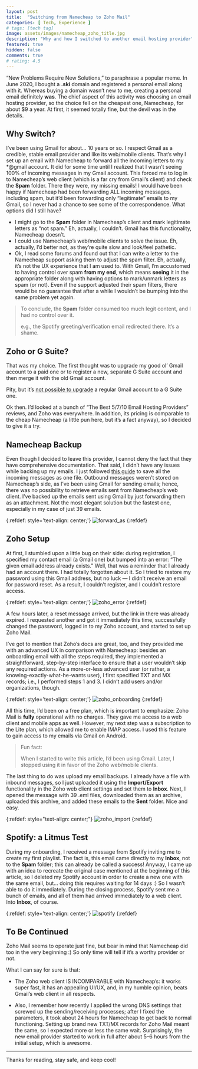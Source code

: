 ```yaml
---
layout: post
title:  "Switching from Namecheap to Zoho Mail"
categories: [ Tech, Experience ]
# tags: [tech tag]
image: assets/images/namecheap_zoho_title.jpg
description: "Why and how I switched to another email hosting provider"
featured: true
hidden: false
comments: true
# rating: 4.5
---
```


“New Problems Require New Solutions,” to paraphrase a popular meme. In June 2020, I bought a **.ski** domain and registered a personal email along with it. Whereas buying a domain wasn’t new to me, creating a personal email definitely **was**. The chief aspect of this activity was choosing an email hosting provider, so the choice fell on the cheapest one, Namecheap, for about $9 a year. At first, it seemed totally fine, but the devil was in the details.

## Why Switch?

I’ve been using Gmail for about… 10 years or so. I respect Gmail as a credible, stable email provider and like its web/mobile clients. That’s why I set up an email with Namecheap to forward all the incoming letters to my \*@gmail account. It did for some time until I realized that I wasn’t seeing 100% of incoming messages in my Gmail account. This forced me to log in to Namecheap’s web client (which is a far cry from Gmail’s client) and check the **Spam** folder. There they were, my missing emails! I would have been happy if Namecheap had been forwarding ALL incoming messages, including spam, but it’d been forwarding only “legitimate” emails to my Gmail, so I never had a chance to see some of the correspondence. What options did I still have?

* I might go to the **Spam** folder in Namecheap’s client and mark legitimate letters as “not spam.” Eh, actually, I couldn’t. Gmail has this functionality, Namecheap doesn’t.
* I could use Namecheap’s web/mobile clients to solve the issue. Eh, actually, I’d better not, as they’re quite slow and look/feel pathetic.
* Ok, I read some forums and found out that I can write a letter to the Namecheap support asking them to adjust the spam filter. Eh, actually, it’s not the UX experience that I am used to. With Gmail, I’m accustomed to having control over spam **from my end**, which means **seeing** it in the appropriate folder along with having options to mark/unmark letters as spam (or not). Even if the support adjusted their spam filters, there would be no guarantee that after a while I wouldn’t be bumping into the same problem yet again.

> To conclude, the **Spam** folder consumed too much legit content, and I had no control over it.
>
> e.g., the Spotify greeting/verification email redirected there. It’s a shame.


## Zoho or G Suite?

That was my choice. The first thought was to upgrade my good ol’ Gmail account to a paid one or to register a new, separate G Suite account and then merge it with the old Gmail account.

Pity, but it’s [not possible to upgrade](https://support.google.com/a/thread/3907063?hl=en) a regular Gmail account to a G Suite one.

Ok then. I’d looked at a bunch of “The Best 5/7/10 Email Hosting Providers” reviews, and Zoho was everywhere. In addition, its pricing is comparable to the cheap Namecheap (a little pun here, but it’s a fact anyway), so I decided to give it a try.


## Namecheap Backup

Even though I decided to leave this provider, I cannot deny the fact that they have comprehensive documentation. That said, I didn’t have any issues while backing up my emails. I just followed [this guide](https://www.namecheap.com/support/knowledgebase/article.aspx/9454/2226/how-to-back-up-and-restore-emails-in-private-email-webmail/) to save all the incoming messages as one file. Outbound messages weren’t stored on Namecheap’s side, as I’ve been using Gmail for sending emails; hence, there was no possibility to retrieve emails sent from Namecheap’s web client.
I’ve backed up the emails sent using Gmail by just forwarding them as an attachment. Not the most elegant solution but the fastest one, especially in my case of just 39 emails.

{:refdef: style='text-align: center;'}
![forward_as](../assets/images/forward_as.png)
{:refdef}

## Zoho Setup 

At first, I stumbled upon a little bug on their side: during registration, I specified my contact email (a Gmail one) but bumped into an error: “The given email address already exists.” Well, that was a reminder that I already had an account there. I had totally forgotten about it. So I tried to restore my password using this Gmail address, but no luck — I didn’t receive an email for password reset. As a result, I couldn’t register, and I couldn’t restore access.

{:refdef: style='text-align: center;'}
![zoho_error](..\assets\images\zoho_error.png)
{:refdef}

A few hours later, a reset message arrived, but the link in there was already expired. I requested another and got it immediately this time, successfully changed the password, logged in to my Zoho account, and started to set up Zoho Mail.

I’ve got to mention that Zoho’s docs are great, too, and they provided me with an advanced UX in comparison with Namecheap: besides an onboarding email with all the steps required, they implemented a straightforward, step-by-step interface to ensure that a user wouldn’t skip any required actions. As a more-or-less advanced user (or rather, a knowing-exactly-what-he-wants user), I first specified TXT and MX records; i.e., I performed steps 1 and 3. I didn’t add users and/or organizations, though.

{:refdef: style='text-align: center;'}
![zoho_onboarding](..\assets\images\zoho_onboarding.png)
{:refdef}

All this time, I’d been on a free plan, which is important to emphasize: Zoho Mail is **fully** operational with no charges. They gave me access to a web client and mobile apps as well. However, my next step was a subscription to the Lite plan, which allowed me to enable IMAP access. I used this feature to gain access to my emails via Gmail on Android.

> Fun fact:
>
> When I started to write this article, I’d been using Gmail. Later, I stopped using it in favor of the Zoho web/mobile clients.

The last thing to do was upload my email backups. I already have a file with inbound messages, so I just uploaded it using the **Import/Export** functionality in the Zoho web client settings and set them to **Inbox**. Next, I opened the message with 39 .eml files, downloaded them as an archive, uploaded this archive, and added these emails to the **Sent** folder. Nice and easy.

{:refdef: style="text-align: center;"} 
![zoho_import](..\assets\images\zoho_import.png)
{:refdef}

## Spotify: a Litmus Test

During my onboarding, I received a message from Spotify inviting me to create my first playlist. The fact is, this email came directly to my **Inbox**, not to the **Spam** folder; this can already be called a success! Anyway, I came up with an idea to recreate the original case mentioned at the beginning of this article, so I deleted my Spotify account in order to create a new one with the same email, but… doing this requires waiting for 14 days :) So I wasn’t able to do it immediately. During the closing process, Spotify sent me a bunch of emails, and all of them had arrived immediately to a web client. Into **Inbox**, of course.

{:refdef: style='text-align: center;'}
![spotify](..\assets\images\spotify.png)
{:refdef}


## To Be Continued

Zoho Mail seems to operate just fine, but bear in mind that Namecheap did too in the very beginning :) So only time will tell if it’s a worthy provider or not.

What I can say for sure is that:

* The Zoho web client IS INCOMPARABLE with Namecheap’s: it works super fast, it has an appealing UI/UX, and, in my humble opinion, beats Gmail’s web client in all respects.

* Also, I remember how recently I applied the wrong DNS settings that screwed up the sending/receiving processes; after I fixed the parameters, it took about 24 hours for Namecheap to get back to normal functioning. Setting up brand new TXT/MX records for Zoho Mail meant the same, so I expected more or less the same wait. Surprisingly, the new email provider started to work in full after about 5–6 hours from the initial setup, which is awesome.

---

Thanks for reading, stay safe, and keep cool!

 

 


